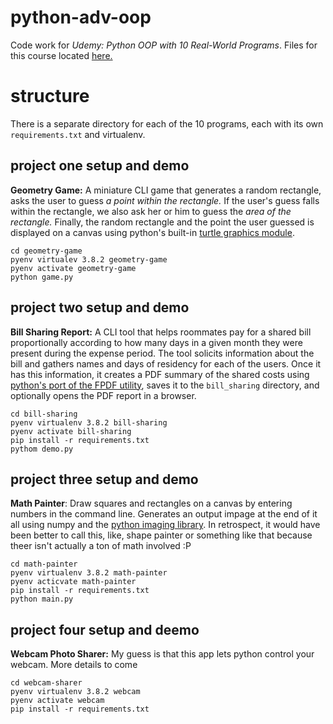 # python-adv-oop
Code work for _Udemy: Python OOP with 10 Real-World Programs_. Files for this course located [here.](https://github.com/pythonprocourse/files)


# structure
There is a separate directory for each of the 10 programs, each with its own `requirements.txt` and virtualenv.

## project one setup and demo
**Geometry Game:** A miniature CLI game that generates a random rectangle, asks the user to guess _a point within the rectangle._ If the user's guess falls within the rectangle, we also ask her or him to guess the _area of the rectangle._ Finally, the random rectangle and the point the user guessed is displayed on a canvas using python's built-in [turtle graphics module](https://docs.python.org/3/library/turtle.html).

```
cd geometry-game
pyenv virtualev 3.8.2 geometry-game
pyenv activate geometry-game
python game.py
```

## project two setup and demo
**Bill Sharing Report:** A CLI tool that helps roommates pay for a shared bill proportionally according to how many days in a given month they were present during the expense period. The tool solicits information about the bill and gathers names and days of residency for each of the users. Once it has this information, it creates a PDF summary of the shared costs using [python's port of the FPDF utility](https://pypi.org/project/fpdf/), saves it to the `bill_sharing` directory, and optionally opens the PDF report in a browser.

```
cd bill-sharing
pyenv virtualenv 3.8.2 bill-sharing
pyenv activate bill-sharing
pip install -r requirements.txt
pythom demo.py	
```

## project three setup and demo
**Math Painter**: Draw squares and rectangles on a canvas by entering numbers in the command line. Generates an output impage at the end of it all using numpy and the [python imaging library](https://pillow.readthedocs.io/en/stable/index.html). In retrospect, it would have been better to call this, like, shape painter or something like that because theer isn't actually a ton of math involved :P

```
cd math-painter
pyenv virtualenv 3.8.2 math-painter
pyenv acticvate math-painter
pip install -r requirements.txt
python main.py
```

## project four setup and deemo
**Webcam Photo Sharer:** My guess is that this app lets python control your webcam. More details to come

```
cd webcam-sharer
pyenv virtualenv 3.8.2 webcam
pyenv activate webcam
pip install -r requirements.txt
```
